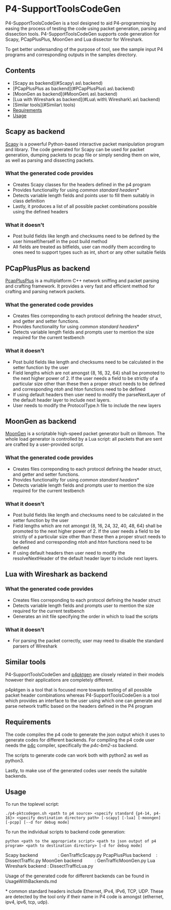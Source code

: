 # P4-SupportToolsCodeGen

P4-SupportToolsCodeGen is a tool designed to aid P4-programming by easing the process of testing the code using packet generation, parsing and dissection tools. P4-SupportToolsCodeGen supports code generation for Scapy, PCapPlusPlus, MoonGen and Lua dissector for Wireshark.

To get better undersanding of the purpose of tool, see the sample input P4 programs and corresponding outputs in the samples directory.

## Contents
* [Scapy as backend](#Scapy\ as\ backend)
* [PCapPlusPlus as backend](#PCapPlusPlus\ as\ backend)
* [MoonGen as backend](#MoonGen\ as\ backend)
* [Lua with Wireshark as backend](#Lua\ with\ Wireshark\ as\ backend)
* [Similar tools](#Similar\ tools)
* [Requirements](#Requirements)
* [Usage](#Usage)

## Scapy as backend

[Scapy](https://scapy.net/) is a powerful Python-based interactive packet manipulation program and library. The code generated for Scapy can be used for packet generation, dumping packets to pcap file or simply sending them on wire, as well as parsing and dissecting packets.

### What the generated code provides
* Creates Scapy classes for the headers defined in the p4 program
* Provides functionality for using _common standard headers_*
* Detects variable length fields and points user to fill them suitably in class definition
* Lastly, it produces a list of all possible packet combinations possible using the defined headers

### What it doesn't
* Post build fields like length and checksums need to be defined by the user himself/herself in the post build method
* All fields are treated as bitfields, user can modify them according to ones need to support types such as int, short or any other suitable fields

## PCapPlusPlus as backend
[PcapPlusPlus](http://seladb.github.io/PcapPlusPlus-Doc) is a multiplatform C++ network sniffing and packet parsing and crafting framework. It provides a very fast and efficient method for crafting and parsing network packets.

### What the generated code provides
* Creates files correponding to each protocol defining the header struct, and getter and setter functions.
* Provides functionality for using _common standard headers_*
* Detects variable length fields and prompts user to mention the size required for the current testbench

### What it doesn't
* Post build fields like length and checksums need to be calculated in the setter function by the user
* Field lengths which are not amongst {8, 16, 32, 64} shall be promoted to the next higher power of 2. If the user needs a field to be strictly of a particular size other than these then a proper struct needs to be defined and corresponding _ntoh_ and _hton_ functions need to be defined
* If using default headers then user need to modify the parseNextLayer of the default header layer to include next layers.
* User needs to modify the ProtocolType.h file to include the new layers

## MoonGen as backend
[MoonGen](https://github.com/emmericp/MoonGen) is a scriptable high-speed packet generator built on libmoon. The whole load generator is controlled by a Lua script: all packets that are sent are crafted by a user-provided script. 

### What the generated code provides
* Creates files correponding to each protocol defining the header struct, and getter and setter functions.
* Provides functionality for using _common standard headers_*
* Detects variable length fields and prompts user to mention the size required for the current testbench

### What it doesn't
* Post build fields like length and checksums need to be calculated in the setter function by the user
* Field lengths which are not amongst {8, 16, 24, 32, 40, 48, 64} shall be promoted to the next higher power of 2. If the user needs a field to be strictly of a particular size other than these then a proper struct needs to be defined and corresponding _ntoh_ and _hton_ functions need to be defined
* If using default headers then user need to modify the resolveNextHeader of the default header layer to include next layers.

## Lua with Wireshark as backend
### What the generated code provides
* Creates files correponding to each protocol defining the header struct
* Detects variable length fields and prompts user to mention the size required for the current testbench
* Generates an init file specifying the order in which to load the scripts

### What it doesn't
* For parsing the packet correctly, user may need to disable the standard parsers of Wireshark


## Similar tools
P4-SupportToolsCodeGen and [p4pktgen](https://github.com/p4pktgen/p4pktgen) are closely related in their models however their applications are completely different.

p4pktgen is a tool that is focused more towards testing of all possible packet header combinations
whereas P4-SupportToolsCodeGen is a tool which provides an interface to the user using which one can generate and parse network traffic based on the headers defined in the P4 program

## Requirements
The code compiles the p4 code to generate the json output which it uses to generate codes for different backends.
For compiling the p4 code user needs the [p4c](https://github.com/p4lang/p4c) compiler, specifically the _p4c-bm2-ss_ backend.

The scripts to generate code can work both with python2 as well as python3.

Lastly, to make use of the generated codes user needs the suitable backends.

## Usage

To run the toplevel script:
```
./p4-pktcodegen.sh <path to p4 source> <specify standard {p4-14, p4-16}> <specify destination directory path> [-scapy] [-lua] [-moongen] [-pcpp] [--d for debug mode]
```

To run the individual scripts to backend code generation:
```
python <path to the appropriate script> <path to json output of p4 program> <path to destination directory> [-d for debug mode]
```

Scapy backend &nbsp; &nbsp; &nbsp;&nbsp; &nbsp; &nbsp; &nbsp; &nbsp; : GenTrafficScapy.py
PcapPlusPlus backend &nbsp;&nbsp; : DissectTraffic.py
MoonGen backend &nbsp; &nbsp;&nbsp; &nbsp; &nbsp; : GenTrafficMoonGen.py
Lua Wireshark backend : DissectTrafficLua.py

Usage of the generated code for different backends can be found in UsageWithBackends.md

\* common standard headers include Ethernet, IPv4, IPv6, TCP, UDP. These are detected by the tool only if their name in P4 code is amongst {ethernet, ipv4, ipv6, tcp, udp}.